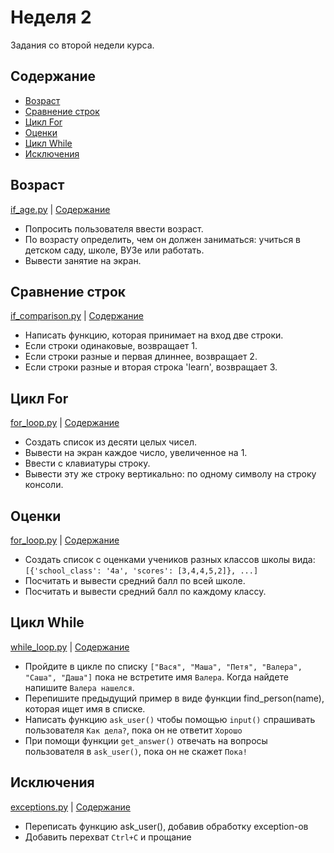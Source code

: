 # Неделя 2

Задания со второй недели курса.


## Содержание  

* [Возраст](#Возраст)  
* [Сравнение строк](#Сравнение-строк)
* [Цикл For](#Цикл-For)
* [Оценки](#Оценки)
* [Цикл While](#Цикл-While)
* [Исключения](#Исключения)


## Возраст

[if_age.py](if_age.py) | [Содержание](https://github.com/tonkytonky/learn_python/tree/master/week2#Содержание)

* Попросить пользователя ввести возраст.  
* По возрасту определить, чем он должен заниматься: учиться в детском саду, школе, ВУЗе или работать.  
* Вывести занятие на экран.


## Сравнение строк

[if_comparison.py](if_comparison.py) | [Содержание](https://github.com/tonkytonky/learn_python/tree/master/week2#Содержание)

* Написать функцию, которая принимает на вход две строки.  
* Если строки одинаковые, возвращает 1.  
* Если строки разные и первая длиннее, возвращает 2.  
* Если строки разные и вторая строка 'learn', возвращает 3.


## Цикл For

[for_loop.py](for_loop.py) | [Содержание](https://github.com/tonkytonky/learn_python/tree/master/week2#Содержание)

* Создать список из десяти целых чисел.  
* Вывести на экран каждое число, увеличенное на 1.  
* Ввести с клавиатуры строку.  
* Вывести эту же строку вертикально: по одному символу на строку консоли.  

## Оценки

[for_loop.py](for_loop.py) | [Содержание](https://github.com/tonkytonky/learn_python/tree/master/week2#Содержание)

* Создать список с оценками учеников разных классов школы вида:  
`[{'school_class': '4a', 'scores': [3,4,4,5,2]}, ...]`  
* Посчитать и вывести средний балл по всей школе.  
* Посчитать и вывести средний балл по каждому классу.


## Цикл While

[while_loop.py](while_loop.py) | [Содержание](https://github.com/tonkytonky/learn_python/tree/master/week2#Содержание)

* Пройдите в цикле по списку `["Вася", "Маша", "Петя", "Валера", "Саша", "Даша"]` пока не встретите имя `Валера`. Когда найдете напишите `Валера нашелся`.
* Перепишите предыдущий пример в виде функции find_person(name), которая ищет имя в списке.
* Написать функцию `ask_user()` чтобы помощью `input()` спрашивать пользователя `Как дела?`, пока он не ответит `Хорошо`
* При помощи функции `get_answer()` отвечать на вопросы пользователя в `ask_user()`, пока он не скажет `Пока!`


## Исключения

[exceptions.py](exceptions.py) | [Содержание](https://github.com/tonkytonky/learn_python/tree/master/week2#Содержание)

* Переписать функцию ask_user(), добавив обработку exception-ов
* Добавить перехват `Ctrl+C` и прощание
